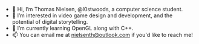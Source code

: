 - 👋 Hi, I’m Thomas Nielsen, @l0stwoods, a computer science student.
- 👀 I’m interested in video game design and development, and the potential of digital storytelling.
- 🌱 I’m currently learning OpenGL along with C++.
- 📫 You can email me at nielsenth@outlook.com if you'd like to reach me!
